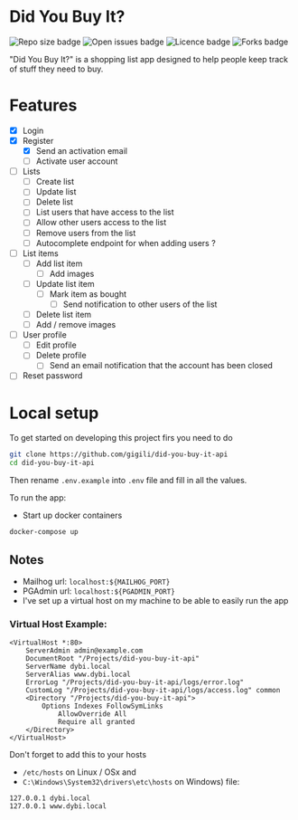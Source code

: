 # Did You Buy It?

![Repo size badge](https://img.shields.io/github/repo-size/gigili/did-you-buy-it-api?style=for-the-badge)
![Open issues badge](https://img.shields.io/github/issues/gigili/did-you-buy-it-api?style=for-the-badge)
![Licence badge](https://img.shields.io/github/license/gigili/did-you-buy-it-api?style=for-the-badge)
![Forks badge](https://img.shields.io/github/forks/gigili/did-you-buy-it-api?style=for-the-badge)

"Did You Buy It?" is a shopping list app designed to help people keep track of stuff they need to buy.

# Features

* [x] Login
* [x] Register
    * [x] Send an activation email
    * [ ] Activate user account
* [ ] Lists
    * [ ] Create list
    * [ ] Update list
    * [ ] Delete list
    * [ ] List users that have access to the list
    * [ ] Allow other users access to the list
    * [ ] Remove users from the list
    * [ ] Autocomplete endpoint for when adding users ?
* [ ] List items
    * [ ] Add list item
        * [ ] Add images
    * [ ] Update list item
        * [ ] Mark item as bought
            * [ ] Send notification to other users of the list
    * [ ] Delete list item
    * [ ] Add / remove images
* [ ] User profile
    * [ ] Edit profile
    * [ ] Delete profile
        * [ ] Send an email notification that the account has been closed
* [ ] Reset password

# Local setup

To get started on developing this project firs you need to do

```sh
git clone https://github.com/gigili/did-you-buy-it-api
cd did-you-buy-it-api
```

Then rename `.env.example` into `.env` file and fill in all the values.

To run the app:

* Start up docker containers

```shell
docker-compose up
```

## Notes

* Mailhog url: `localhost:${MAILHOG_PORT}`
* PGAdmin url: `localhost:${PGADMIN_PORT}`
* I've set up a virtual host on my machine to be able to easily run the app

### Virtual Host Example:

```apacheconf
<VirtualHost *:80>
    ServerAdmin admin@example.com
    DocumentRoot "/Projects/did-you-buy-it-api"
    ServerName dybi.local
    ServerAlias www.dybi.local
    ErrorLog "/Projects/did-you-buy-it-api/logs/error.log"
    CustomLog "/Projects/did-you-buy-it-api/logs/access.log" common
    <Directory "/Projects/did-you-buy-it-api">
        Options Indexes FollowSymLinks
            AllowOverride All
            Require all granted          
    </Directory>
</VirtualHost>
```

Don't forget to add this to your hosts

* `/etc/hosts` on Linux / OSx and
* `C:\Windows\System32\drivers\etc\hosts` on Windows) file:

```apacheconf
127.0.0.1 dybi.local
127.0.0.1 www.dybi.local
```
